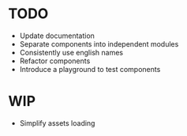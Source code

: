 # TODO

- Update documentation
- Separate components into independent modules
- Consistently use english names
- Refactor components
- Introduce a playground to test components

# WIP

- Simplify assets loading